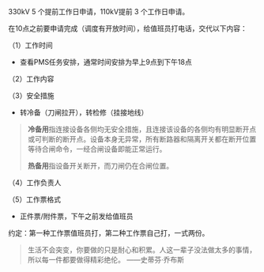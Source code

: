 330kV 5 个提前工作日申请，110kV提前 3 个工作日申请。

在10点之前要申请完成（调度有开放时间），给值班员打电话，交代以下内容：

（1）工作时间

*   查看PMS任务安排，通常时间安排为早上9点到下午18点

（2）工作内容

（3）安全措施

*   转冷备（刀闸拉开），转检修（挂接地线）

> **冷备用**指连接设备各侧均无安全措施，且连接该设备的各侧均有明显断开点或可判断的断开点。设备本身无异常，所有断路器和隔离开关都在断开位置等待合闸命令，一经合闸设备即能正常运行。
>
> **热备用**指设备开关断开，而刀闸仍在合闸位置。

（4）工作负责人

（5）工作票格式

*   正件票/附件票，下午之前发给值班员

约定：第一种工作票值班员打，第二种工作票自己打，一式两份。

> 生活不会突变，你要做的只是耐心和积累。人这一辈子没法做太多的事情，所以每一件都要做得精彩绝伦。 ——史蒂芬·乔布斯